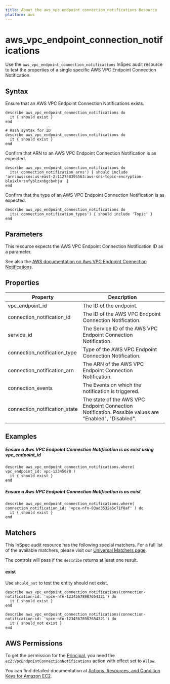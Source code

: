 ```yaml
---
title: About the aws_vpc_endpoint_connection_notifications Resource
platform: aws
---
```


# aws\_vpc\_endpoint\_connection\_notifications

Use the `aws_vpc_endpoint_connection_notifications` InSpec audit resource to test the properties of a single specific AWS VPC Endpoint Connection Notification.

## Syntax

Ensure that an AWS VPC Endpoint Connection Notifications exists.

    describe aws_vpc_endpoint_connection_notifications do
      it { should exist }
    end
    
    # Hash syntax for ID
    describe aws_vpc_endpoint_connection_notifications do
      it { should exist }
    end

Confirm that ARN to an AWS VPC Endpoint Connection Notification is as expected.

    describe aws_vpc_endpoint_connection_notifications do
      its('connection_notification_arns') { should include 'arn:aws:sns:us-east-2:112758395563:aws-sns-topic-encryption-bloixlvrsnfyblzxnbgcbvhju' }
    end

Confirm that the type of an AWS VPC Endpoint Connection Notification is as expected.

    describe aws_vpc_endpoint_connection_notifications do
      its('connection_notification_types') { should include 'Topic' }
    end

## Parameters

This resource expects the AWS VPC Endpoint Connection Notification ID as a parameter.

See also the [AWS documentation on Aws VPC Endpoint Connection Notifications](https://docs.aws.amazon.com/AWSCloudFormation/latest/UserGuide/aws-resource-ec2-vpcendpointconnectionnotification.html).

## Properties

|Property                                   | Description|
| ---                                       | --- |
|vpc_endpoint_id                            | The ID of the endpoint. |
|connection_notification_id                 | The ID of the AWS VPC Endpoint Connection Notification. |
|service_id                                 | The Service ID of the AWS VPC Endpoint Connection Notification. |
|connection_notification_type               | Type of the AWS VPC Endpoint Connection Notification.|
|connection_notification_arn                | The ARN of the AWS VPC Endpoint Connection Notification. |
|connection_events                          | The Events on which the notification is triggered. |
|connection_notification_state              | The state of the AWS VPC Endpoint Connection Notification. Possible values are "Enabled", "Disabled". |

## Examples

##### Ensure a Aws VPC Endpoint Connection Notification is as exist using vpc_endpoint_id

    describe aws_vpc_endpoint_connection_notifications.where( vpc_endpoint_id: vpc-12345678 )
      it { should exist }
    end

##### Ensure a Aws VPC Endpoint Connection Notification is as exist

    describe aws_vpc_endpoint_connection_notifications.where( connection_notification_id: 'vpce-nfn-03ad3532a5c71f8af' ) do
      it { should exist }
    end

## Matchers

This InSpec audit resource has the following special matchers. For a full list of the available matchers, please visit our [Universal Matchers page](https://www.inspec.io/docs/reference/matchers/).

The controls will pass if the `describe` returns at least one result.

#### exist

Use `should_not` to test the entity should not exist.

    describe aws_vpc_endpoint_connection_notifications(connection-notification-id: 'vpce-nfn-12345678987654321') do
      it { should exist }
    end
      
    describe aws_vpc_endpoint_connection_notifications(connection-notification-id: 'vpce-nfn-12345678987654321') do
      it { should_not exist }
    end

## AWS Permissions

To get the permission for the [Principal](https://docs.aws.amazon.com/IAM/latest/UserGuide/intro-structure.html#intro-structure-principal), you need the `ec2:VpcEndpointConnectionNotifications` action with effect set to `Allow`.

You can find detailed documentation at [Actions, Resources, and Condition Keys for Amazon EC2](https://docs.aws.amazon.com/IAM/latest/UserGuide/list_amazonec2.html).
